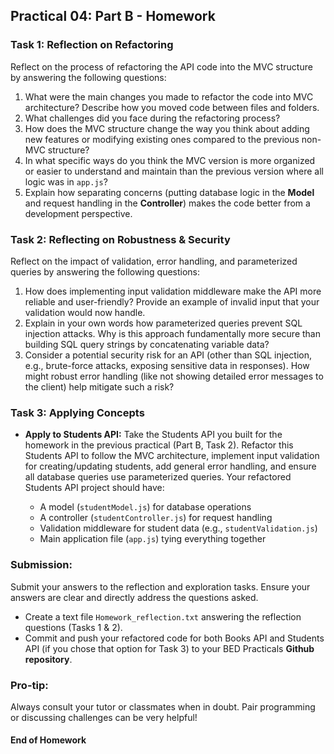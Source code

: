 ## Practical 04: Part B - Homework

### Task 1: Reflection on Refactoring

Reflect on the process of refactoring the API code into the MVC structure by answering the following questions:

1.  What were the main changes you made to refactor the code into MVC architecture? Describe how you moved code between files and folders.
2.  What challenges did you face during the refactoring process?
3.  How does the MVC structure change the way you think about adding new features or modifying existing ones compared to the previous non-MVC structure?
4.  In what specific ways do you think the MVC version is more organized or easier to understand and maintain than the previous version where all logic was in `app.js`?
5.  Explain how separating concerns (putting database logic in the **Model** and request handling in the **Controller**) makes the code better from a development perspective.

### Task 2: Reflecting on Robustness & Security

Reflect on the impact of validation, error handling, and parameterized queries by answering the following questions:

1.  How does implementing input validation middleware make the API more reliable and user-friendly? Provide an example of invalid input that your validation would now handle.
2.  Explain in your own words how parameterized queries prevent SQL injection attacks. Why is this approach fundamentally more secure than building SQL query strings by concatenating variable data?
3.  Consider a potential security risk for an API (other than SQL injection, e.g., brute-force attacks, exposing sensitive data in responses). How might robust error handling (like not showing detailed error messages to the client) help mitigate such a risk?

### Task 3: Applying Concepts

- **Apply to Students API:** Take the Students API you built for the homework in the previous practical (Part B, Task 2). Refactor this Students API to follow the MVC architecture, implement input validation for creating/updating students, add general error handling, and ensure all database queries use parameterized queries. Your refactored Students API project should have:

  - A model (`studentModel.js`) for database operations
  - A controller (`studentController.js`) for request handling
  - Validation middleware for student data (e.g., `studentValidation.js`)
  - Main application file (`app.js`) tying everything together

### Submission:

Submit your answers to the reflection and exploration tasks. Ensure your answers are clear and directly address the questions asked.

- Create a text file `Homework_reflection.txt` answering the reflection questions (Tasks 1 & 2).
- Commit and push your refactored code for both Books API and Students API (if you chose that option for Task 3) to your BED Practicals **Github repository**.

### Pro-tip:

Always consult your tutor or classmates when in doubt. Pair programming or discussing challenges can be very helpful!

#### End of Homework
